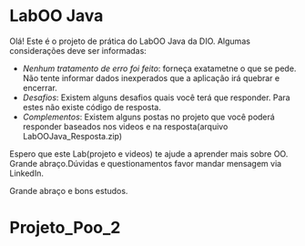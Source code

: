 # LabOO Java

Olá! Este é o projeto de prática do LabOO Java da DIO. Algumas considerações deve ser informadas:

* _Nenhum tratamento de erro foi feito_: forneça exatametne o que se pede. Não tente informar dados inexperados que a aplicação irá quebrar e encerrar.
* _Desafios_: Existem alguns desafios quais você terá que responder. Para estes não existe código de resposta.
* _Complementos_: Existem alguns postas no projeto que você poderá responder baseados nos videos e na resposta(arquivo LabOOJava_Resposta.zip)

Espero que este Lab(projeto e videos) te ajude a aprender mais sobre OO. Grande abraço.Dúvidas e questionamentos favor mandar mensagem via LinkedIn.

Grande abraço e bons estudos.

# Projeto_Poo_2
